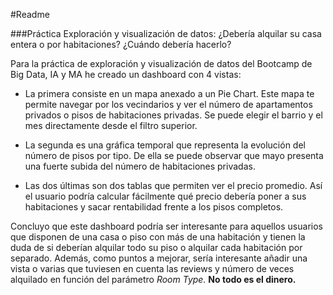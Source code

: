 #Readme###Práctica Exploración y visualización de datos: ¿Debería alquilar su casa entera o por habitaciones? ¿Cuándo debería hacerlo?Para la práctica de exploración y visualización de datos del Bootcamp de Big Data, IA y MA he creado un dashboard con 4 vistas:+ La primera consiste en un mapa anexado a un Pie Chart. Este mapa te permite navegar por los vecindarios y ver el número de apartamentos privados o pisos de habitaciones privadas. Se puede elegir el barrio y el mes directamente desde el filtro superior.+ La segunda es una gráfica temporal que representa la evolución del número  de pisos por tipo. De ella se puede observar que mayo presenta una fuerte subida del número de habitaciones privadas.+ Las dos últimas son dos tablas que permiten ver el precio promedio. Así el usuario podría calcular fácilmente qué precio debería poner a sus habitaciones y sacar rentabilidad frente a los pisos completos.Concluyo que este dashboard podría ser interesante para aquellos usuarios que disponen de una casa o piso con más de una habitación y tienen la duda de si deberían alquilar todo su piso o alquilar cada habitación por separado. Además, como puntos a mejorar, sería interesante añadir una vista o varias que tuviesen en cuenta las reviews y número de veces alquilado en función del parámetro *Room Type.* **No todo es el dinero.**
